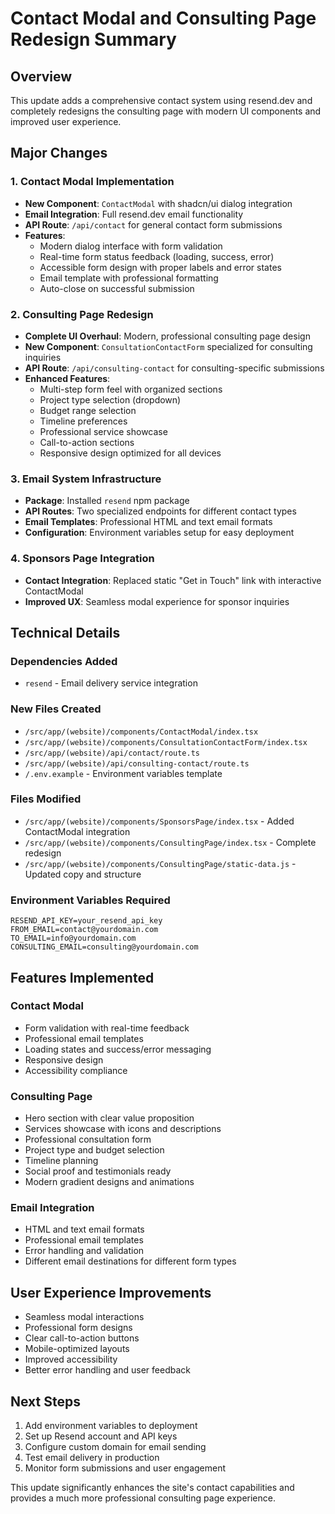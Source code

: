 # Contact Modal and Consulting Page Redesign Summary

## Overview

This update adds a comprehensive contact system using resend.dev and completely redesigns the consulting page with modern UI components and improved user experience.

## Major Changes

### 1. Contact Modal Implementation

- **New Component**: `ContactModal` with shadcn/ui dialog integration
- **Email Integration**: Full resend.dev email functionality
- **API Route**: `/api/contact` for general contact form submissions
- **Features**:
  - Modern dialog interface with form validation
  - Real-time form status feedback (loading, success, error)
  - Accessible form design with proper labels and error states
  - Email template with professional formatting
  - Auto-close on successful submission

### 2. Consulting Page Redesign

- **Complete UI Overhaul**: Modern, professional consulting page design
- **New Component**: `ConsultationContactForm` specialized for consulting inquiries
- **API Route**: `/api/consulting-contact` for consulting-specific submissions
- **Enhanced Features**:
  - Multi-step form feel with organized sections
  - Project type selection (dropdown)
  - Budget range selection
  - Timeline preferences
  - Professional service showcase
  - Call-to-action sections
  - Responsive design optimized for all devices

### 3. Email System Infrastructure

- **Package**: Installed `resend` npm package
- **API Routes**: Two specialized endpoints for different contact types
- **Email Templates**: Professional HTML and text email formats
- **Configuration**: Environment variables setup for easy deployment

### 4. Sponsors Page Integration

- **Contact Integration**: Replaced static "Get in Touch" link with interactive ContactModal
- **Improved UX**: Seamless modal experience for sponsor inquiries

## Technical Details

### Dependencies Added

- `resend` - Email delivery service integration

### New Files Created

- `/src/app/(website)/components/ContactModal/index.tsx`
- `/src/app/(website)/components/ConsultationContactForm/index.tsx`
- `/src/app/(website)/api/contact/route.ts`
- `/src/app/(website)/api/consulting-contact/route.ts`
- `/.env.example` - Environment variables template

### Files Modified

- `/src/app/(website)/components/SponsorsPage/index.tsx` - Added ContactModal integration
- `/src/app/(website)/components/ConsultingPage/index.tsx` - Complete redesign
- `/src/app/(website)/components/ConsultingPage/static-data.js` - Updated copy and structure

### Environment Variables Required

```
RESEND_API_KEY=your_resend_api_key
FROM_EMAIL=contact@yourdomain.com
TO_EMAIL=info@yourdomain.com
CONSULTING_EMAIL=consulting@yourdomain.com
```

## Features Implemented

### Contact Modal

- Form validation with real-time feedback
- Professional email templates
- Loading states and success/error messaging
- Responsive design
- Accessibility compliance

### Consulting Page

- Hero section with clear value proposition
- Services showcase with icons and descriptions
- Professional consultation form
- Project type and budget selection
- Timeline planning
- Social proof and testimonials ready
- Modern gradient designs and animations

### Email Integration

- HTML and text email formats
- Professional email templates
- Error handling and validation
- Different email destinations for different form types

## User Experience Improvements

- Seamless modal interactions
- Professional form designs
- Clear call-to-action buttons
- Mobile-optimized layouts
- Improved accessibility
- Better error handling and user feedback

## Next Steps

1. Add environment variables to deployment
2. Set up Resend account and API keys
3. Configure custom domain for email sending
4. Test email delivery in production
5. Monitor form submissions and user engagement

This update significantly enhances the site's contact capabilities and provides a much more professional consulting page experience.
